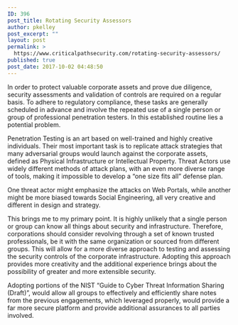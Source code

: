 ```yaml
---
ID: 396
post_title: Rotating Security Assessors
author: pkelley
post_excerpt: ""
layout: post
permalink: >
  https://www.criticalpathsecurity.com/rotating-security-assessors/
published: true
post_date: 2017-10-02 04:48:50
---
```

In order to protect valuable corporate assets and prove due diligence, security assessments and validation of controls are required on a regular basis. To adhere to regulatory compliance, these tasks are generally scheduled in advance and involve the repeated use of a single person or group of professional penetration testers. In this established routine lies a potential problem.

Penetration Testing is an art based on well-trained and highly creative individuals. Their most important task is to replicate attack strategies that many adversarial groups would launch against the corporate assets, defined as Physical Infrastructure or Intellectual Property. Threat Actors use widely different methods of attack plans, with an even more diverse range of tools, making it impossible to develop a “one size fits all” defense plan.

<!--more-->

One threat actor might emphasize the attacks on Web Portals, while another might be more biased towards Social Engineering, all very creative and different in design and strategy.

This brings me to my primary point. It is highly unlikely that a single person or group can know all things about security and infrastructure. Therefore, corporations should consider revolving through a set of known trusted professionals, be it with the same organization or sourced from different groups. This will allow for a more diverse approach to testing and assessing the security controls of the corporate infrastructure. Adopting this approach provides more creativity and the additional experience brings about the possibility of greater and more extensible security.

Adopting portions of the NIST “Guide to Cyber Threat Information Sharing (Draft)”, would allow all groups to effectively and efficiently share notes from the previous engagements, which leveraged properly, would provide a far more secure platform and provide additional assurances to all parties involved.